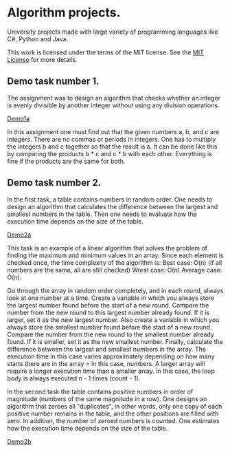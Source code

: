 # Algorithm projects.
University projects made with large variety of programming languages like C#, Python and Java.

This work is licensed under the terms of the MIT license. See the [MIT License](LICENSE) for more details.

## Demo task number 1.

The assignment was to design an algorithm that checks whether an integer is evenly divisible by another integer without using any division operations.

[Demo1a](https://github.com/veeraTommila/Algorithms1/blob/main/EvenlyDivisibleProject/Program.cs)

In this assignment one must find out that the given numbers a, b, and c are integers. There are no commas or periods in integers. One has to multiply the integers b and c together so that the result is a. It can be done like this by comparing the products b * c and c * b with each other. Everything is fine if the products are the same for both.

## Demo task number 2.

In the first task, a table contains numbers in random order. One needs to design an algorithm that calculates the difference between the largest and smallest numbers in the table. Then one needs to evaluate how the execution time depends on the size of the table.

[Demo2a](https://github.com/veeraTommila/Algorithms1/blob/main/Find_the_largest_and_smallest_from_the_table_Console_App/Program.cs)

This task is an example of a linear algorithm that solves the problem of finding the maximum and minimum values in an array. Since each element is checked once, the time complexity of the algorithm is: Best case: O(n) (if all numbers are the same, all are still checked) Worst case: O(n) Average case: O(n).

Go through the array in random order completely, and in each round, always look at one number at a time. Create a variable in which you always store the largest number found before the start of a new round. Compare the number from the new round to this largest number already found. If it is larger, set it as the new largest number. Also create a variable in which you always store the smallest number found before the start of a new round. Compare the number from the new round to the smallest number already found. If it is smaller, set it as the new smallest number. Finally, calculate the difference between the largest and smallest numbers in the array. The execution time in this case varies approximately depending on how many starts there are in the array = in this case, numbers. A larger array will require a longer execution time than a smaller array. In this case, the loop body is always executed n -
1 times (count - 1).

In the second task the table contains positive numbers in order of magnitude (numbers of the same magnitude in a row). One designs an algorithm that zeroes all "duplicates", in other words, only one copy of each positive number remains in the table, and the other positions are filled with zero. In addition, the number of zeroed numbers is counted. One estimates how the execution time depends on the size of the table.

[Demo2b](https://github.com/veeraTommila/Algorithms1/blob/main/Demo2bConsoleApp/Program.cs)
